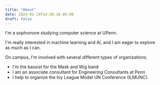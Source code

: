 ```yaml
---
title: "About"
date: 2024-02-19T14:38:16-05:00
draft: false
---
```


I'm a sophomore studying computer science at UPenn.

I'm really interested in machine learning and AI, and I am eager to explore as much as I can.

On campus, I'm involved with several different types of organizations.

* I'm the bassist for the Mask and Wig band
* I am an associate consultant for Engineering Consultants at Penn
* I help to organize the Ivy League Model UN Conference (ILMUNC).
